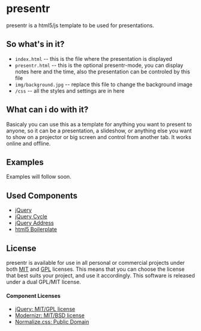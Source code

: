 presentr
========

presentr is a html5/js template to be used for presentations.

So what's in it?
----------------

* `index.html` -- this is the file where the presentation is displayed
* `presentr.html` -- this is the optional presentr-mode, you can display notes here and the time, also the presentation can be controled by this file
* `img/background.jpg` -- replace this file to change the background image
* `/css` -- all the styles and settings are in here

What can i do with it?
----------------------

Basicaly you can use this as a template for anything you want to present to anyone, so it can be a presentation, a slideshow, or anything else you want to show on a projector or big screen and control from another tab.
It works online and offline.

Examples
--------

Examples will follow soon.

Used Components
---------------

* [jQuery](http://jquery.com/)
* [jQuery Cycle](http://malsup.com/jquery/cycle/)
* [jQuery Address](http://www.asual.com/jquery/address/)
* [html5 Boilerplate](http://html5boilerplate.com/)


License
-------
presentr is available for use in all personal or commercial projects under both [MIT](https://github.com/jquery/jquery/blob/master/MIT-LICENSE.txt) and [GPL](https://github.com/jquery/jquery/blob/master/GPL-LICENSE.txt) licenses. This means that you can choose the license that best suits your project, and use it accordingly.
This software is released under a dual GPL/MIT license.

#### Component Licenses
* [jQuery: MIT/GPL license](http://jquery.org/license/)
* [Modernizr: MIT/BSD license](http://www.modernizr.com/license/)
* [Normalize.css: Public Domain](https://github.com/necolas/normalize.css/blob/master/README.md)
